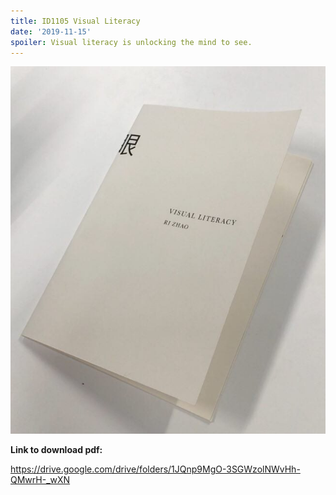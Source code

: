 ```yaml
---
title: ID1105 Visual Literacy
date: '2019-11-15'
spoiler: Visual literacy is unlocking the mind to see.
---
```


![my book](book.jpeg)


**Link to download pdf:**

https://drive.google.com/drive/folders/1JQnp9MgO-3SGWzolNWvHh-QMwrH-_wXN
